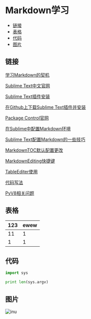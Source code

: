 # Markdown学习
<!-- MarkdownTOC -->

- [链接](#链接)
- [表格](#表格)
- [代码](#代码)
- [图片](#图片)

<!-- /MarkdownTOC -->

<a id="链接"></a>
## 链接
[学习Markdown的契机](https://www.jeffjade.com/2015/12/15/2015-04-17-toss-sublime-text/)

[Sublime Text中文官网](http://www.sublimetextcn.com/)  

[Sublime Text插件安装](https://blog.csdn.net/xingerr/article/details/70231554)  

[在Github上下载Sublime Text插件并安装](https://blog.csdn.net/Nalaluky/article/details/80864386)  

[Package Control官网](https://packagecontrol.io/)  

[在Sublime中配置Markdown环境](http://frank19900731.github.io/blog/2015/04/13/zai-sublime-zhong-pei-zhi-markdown-huan-jing)  

[Sublime Text配置Markdown的一些技巧](https://www.cnblogs.com/jadeboy/p/4165449.html)  

[MarkdownTOC默认配置更改](https://blog.csdn.net/zhezhebie/article/details/80764496)  

[MarkdownEditing快捷键](https://blog.csdn.net/hty1053240123/article/details/82947127)  

[TableEditer使用](https://www.jianshu.com/p/aa30cc25c91b)  

[代码写法](http://xianbai.me/learn-md/article/extension/code-blocks-and-highlighting.html)

[PyV8相关问题](http://blog.initm.com/sublime-text.shtml)

<a id="表格"></a>
## 表格
| 123 | ewew |
|-----|------|
|  11 |    1 |
|   1 |    1 |

<a id="代码"></a>
## 代码

```python
import sys

print len(sys.argv)
```

<a id="图片"></a>
## 图片
![inu](C:\Users\fengxuefei\Desktop\inu\jing-guo-xun-lian-de-gou-qiangzhi-1600x1200-2601_23.jpg)



